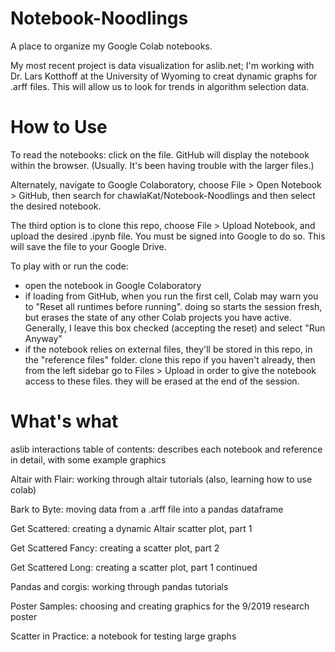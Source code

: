 # Notebook-Noodlings
A place to organize my Google Colab notebooks.

My most recent project is data visualization for aslib.net; I'm working with Dr. Lars Kotthoff at the University of Wyoming to creat dynamic graphs for .arff files. This will allow us to look for trends in algorithm selection data.

# How to Use
To read the notebooks: click on the file. GitHub will display the notebook within the browser. (Usually. It's been having trouble with the larger files.)

Alternately, navigate to Google Colaboratory, choose File > Open Notebook > GitHub, then search for chawlaKat/Notebook-Noodlings and then select the desired notebook. 

The third option is to clone this repo, choose File > Upload Notebook, and upload the desired .ipynb file. You must be signed into Google to do so. This will save the file to your Google Drive.

To play with or run the code: 
- open the notebook in Google Colaboratory
- if loading from GitHub, when you run the first cell, Colab may warn you to "Reset all runtimes before running". doing so starts the session fresh, but erases the state of any other Colab projects you have active. Generally, I leave this box checked (accepting the reset) and select "Run Anyway"
- if the notebook relies on external files, they'll be stored in this repo, in the "reference files" folder. clone this repo if you haven't already, then from the left sidebar go to Files > Upload in order to give the notebook access to these files. they will be erased at the end of the session.

# What's what
aslib interactions table of contents: describes each notebook and reference in detail, with some example graphics

Altair with Flair: working through altair tutorials (also, learning how to use colab)

Bark to Byte: moving data from a .arff file into a pandas dataframe

Get Scattered: creating a dynamic Altair scatter plot, part 1

Get Scattered Fancy: creating a scatter plot, part 2

Get Scattered Long: creating a scatter plot, part 1 continued

Pandas and corgis: working through pandas tutorials

Poster Samples: choosing and creating graphics for the 9/2019 research poster

Scatter in Practice: a notebook for testing large graphs